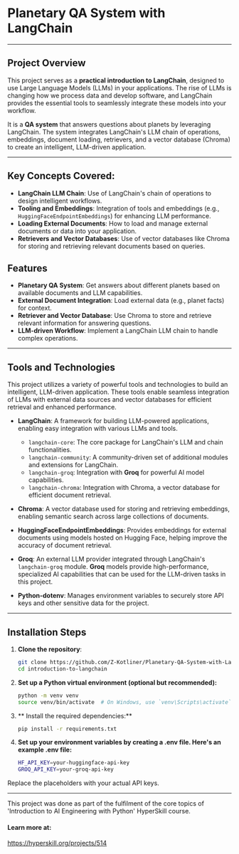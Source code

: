 # Planetary QA System with LangChain
---
## Project Overview
This project serves as a **practical introduction to LangChain**, designed to use Large Language Models (LLMs) in your applications. The rise of LLMs is changing how we process data and develop software, and LangChain provides the essential tools to seamlessly integrate these models into your workflow.

It is a **QA system** that answers questions about planets by leveraging LangChain. The system integrates LangChain's LLM chain of operations, embeddings, document loading, retrievers, and a vector database (Chroma) to create an intelligent, LLM-driven application.

---

## Key Concepts Covered:
- **LangChain LLM Chain**: Use of LangChain's chain of operations to design intelligent workflows.
- **Tooling and Embeddings**: Integration of tools and embeddings (e.g., `HuggingFaceEndpointEmbeddings`) for enhancing LLM performance.
- **Loading External Documents**: How to load and manage external documents or data into your application.
- **Retrievers and Vector Databases**: Use of vector databases like Chroma for storing and retrieving relevant documents based on queries.

## Features

- **Planetary QA System**: Get answers about different planets based on available documents and LLM capabilities.
- **External Document Integration**: Load external data (e.g., planet facts) for context.
- **Retriever and Vector Database**: Use Chroma to store and retrieve relevant information for answering questions.
- **LLM-driven Workflow**: Implement a LangChain LLM chain to handle complex operations.

---

## Tools and Technologies

This project utilizes a variety of powerful tools and technologies to build an intelligent, LLM-driven application. These tools enable seamless integration of LLMs with external data sources and vector databases for efficient retrieval and enhanced performance.

- **LangChain**: A framework for building LLM-powered applications, enabling easy integration with various LLMs and tools.
  - `langchain-core`: The core package for LangChain's LLM and chain functionalities.
  - `langchain-community`: A community-driven set of additional modules and extensions for LangChain.
  - `langchain-groq`: Integration with **Groq** for powerful AI model capabilities.
  - `langchain-chroma`: Integration with Chroma, a vector database for efficient document retrieval.
  
- **Chroma**: A vector database used for storing and retrieving embeddings, enabling semantic search across large collections of documents.
  
- **HuggingFaceEndpointEmbeddings**: Provides embeddings for external documents using models hosted on Hugging Face, helping improve the accuracy of document retrieval.

- **Groq**: An external LLM provider integrated through LangChain's `langchain-groq` module. **Groq** models provide high-performance, specialized AI capabilities that can be used for the LLM-driven tasks in this project.

- **Python-dotenv**: Manages environment variables to securely store API keys and other sensitive data for the project.

---

## Installation Steps

1. **Clone the repository**:
     ```bash
    git clone https://github.com/Z-Kotliner/Planetary-QA-System-with-LangChain.git
    cd introduction-to-langchain

2. **Set up a Python virtual environment (optional but recommended):**
     ```bash
    python -m venv venv
    source venv/bin/activate  # On Windows, use `venv\Scripts\activate`

3. ** Install the required dependencies:**
     ```bash
    pip install -r requirements.txt

4. **Set up your environment variables by creating a .env file. Here's an example .env file:**
     ```bash
    HF_API_KEY=your-huggingface-api-key
    GROQ_API_KEY=your-groq-api-key


Replace the placeholders with your actual API keys.

---

This project was done as part of the fulfilment of the core topics of 'Introduction to AI Engineering with Python' HyperSkill course.
#### Learn more at:
https://hyperskill.org/projects/514
